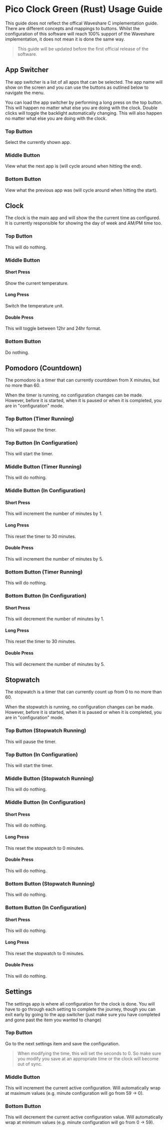 # Pico Clock Green (Rust) Usage Guide

This guide does not reflect the offical Waveshare C implementation guide. There are different concepts and mappings to buttons. Whilst the configuration of this software will reach 100% support of the Waveshare implementation, it does not mean it is done the same way.

> This guide will be updated before the first official release of the software.

## App Switcher

The app switcher is a list of all apps that can be selected. The app name will show on the screen and you can use the buttons as outlined below to navigate the menu.

You can load the app switcher by performing a long press on the top button. This will happen no matter what else you are doing with the clock. Double clicks will toggle the backlight automatically changing. This will also happen no matter what else you are doing with the clock.

### Top Button

Select the currently shown app.

### Middle Button

View what the next app is (will cycle around when hitting the end).

### Bottom Button

View what the previous app was (will cycle around when hitting the start).

## Clock

The clock is the main app and will show the the current time as configured. It is currently responsible for showing the day of week and AM/PM time too.

### Top Button

This will do nothing.

### Middle Button

#### Short Press

Show the current temperature.

#### Long Press

Switch the temperature unit.

#### Double Press

This will toggle between 12hr and 24hr format.

### Bottom Button

Do nothing.

## Pomodoro (Countdown)

The pomodoro is a timer that can currently countdown from X minutes, but no more than 60.

When the timer is running, no configuration changes can be made. However, before it is started, when it is paused or when it is completed, you are in "configuration" mode.

### Top Button (Timer Running)

This will pause the timer.

### Top Button (In Configuration)

This will start the timer.

### Middle Button (Timer Running)

This will do nothing.

### Middle Button (In Configuration)

#### Short Press

This will increment the number of minutes by 1.

#### Long Press

This reset the timer to 30 minutes.

#### Double Press

This will increment the number of minutes by 5.

### Bottom Button (Timer Running)

This will do nothing.

### Bottom Button (In Configuration)

#### Short Press

This will decrement the number of minutes by 1.

#### Long Press

This reset the timer to 30 minutes.

#### Double Press

This will decrement the number of minutes by 5.

## Stopwatch

The stopwatch is a timer that can currently count up from 0 to no more than 60.

When the stopwatch is running, no configuration changes can be made. However, before it is started, when it is paused or when it is completed, you are in "configuration" mode.

### Top Button (Stopwatch Running)

This will pause the timer.

### Top Button (In Configuration)

This will start the timer.

### Middle Button (Stopwatch Running)

This will do nothing.

### Middle Button (In Configuration)

#### Short Press

This will do nothing.

#### Long Press

This reset the stopwatch to 0 minutes.

#### Double Press

This will do nothing.

### Bottom Button (Stopwatch Running)

This will do nothing.

### Bottom Button (In Configuration)

#### Short Press

This will do nothing.

#### Long Press

This reset the stopwatch to 0 minutes.

#### Double Press

This will do nothing.

## Settings

The settings app is where all configuration for the clock is done. You will have to go through each setting to complete the journey, though you can exit early by going to the app switcher (just make sure you have completed and gone past the item you wanted to change)

### Top Button

Go to the next settings item and save the configuration.

> When modifying the time, this will set the seconds to 0. So make sure you modify you save at an appropriate time or the clock will become out of sync.

### Middle Button

This will increment the current active configuration. Will automatically wrap at maximum values (e.g. minute configuration will go from 59 -> 0).

### Bottom Button

This will decrement the current active configuration value. Will automatically wrap at minimum values (e.g. minute configuration will go from 0 -> 59).
